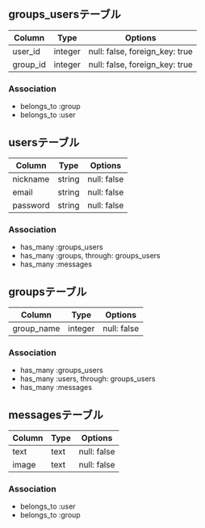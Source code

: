 ## groups_usersテーブル

|Column|Type|Options|
|------|----|-------|
|user_id|integer|null: false, foreign_key: true|
|group_id|integer|null: false, foreign_key: true|

### Association
- belongs_to :group
- belongs_to :user

## usersテーブル

|Column|Type|Options|
|------|----|-------|
|nickname|string|null: false|
|email|string|null: false|
|password|string|null: false|

### Association
- has_many :groups_users
- has_many :groups, through: groups_users
- has_many :messages


## groupsテーブル

|Column|Type|Options|
|------|----|-------|
|group_name|integer|null: false|

### Association
- has_many :groups_users
- has_many :users, through: groups_users
- has_many :messages

## messagesテーブル

|Column|Type|Options|
|------|----|-------|
|text|text|null: false|
|image|text|null: false|

### Association
- belongs_to :user
- belongs_to :group




